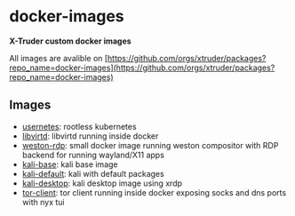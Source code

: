 # docker-images

**X-Truder custom docker images**

All images are avalible on [https://github.com/orgs/xtruder/packages?repo_name=docker-images](https://github.com/orgs/xtruder/packages?repo_name=docker-images)

## Images

- [usernetes](usernetes): rootless kubernetes
- [libvirtd](libvirtd): libvirtd running inside docker
- [weston-rdp](weston-rdp): small docker image running weston compositor with RDP backend for running wayland/X11 apps
- [kali-base](kali-base): kali base image
- [kali-default](kali-default): kali with default packages
- [kali-desktop](kali-desktop): kali desktop image using xrdp
- [tor-client](tor-client): tor client running inside docker exposing socks and dns ports with nyx tui

